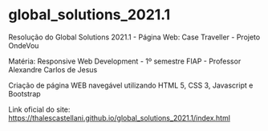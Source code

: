 # global_solutions_2021.1

Resolução do Global Solutions 2021.1 - Página Web: Case Traveller - Projeto OndeVou

Matéria: Responsive Web Development - 1º semestre FIAP - Professor Alexandre Carlos de Jesus

Criação de página WEB navegável utilizando HTML 5, CSS 3, Javascript e Bootstrap

Link oficial do site: https://thalescastellani.github.io/global_solutions_2021.1/index.html
